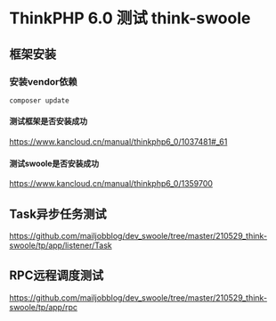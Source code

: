 # ThinkPHP 6.0 测试 think-swoole

## 框架安装

### 安装vendor依赖

```shell
composer update
```

#### 测试框架是否安装成功

https://www.kancloud.cn/manual/thinkphp6_0/1037481#_61

#### 测试swoole是否安装成功

https://www.kancloud.cn/manual/thinkphp6_0/1359700

## Task异步任务测试

https://github.com/mailjobblog/dev_swoole/tree/master/210529_think-swoole/tp/app/listener/Task

## RPC远程调度测试

https://github.com/mailjobblog/dev_swoole/tree/master/210529_think-swoole/tp/app/rpc
